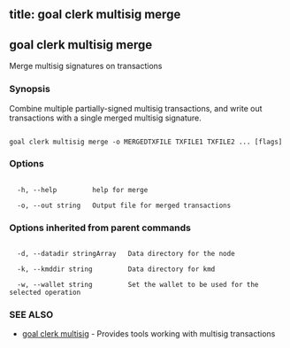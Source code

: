title: goal clerk multisig merge
---
## goal clerk multisig merge



Merge multisig signatures on transactions



### Synopsis



Combine multiple partially-signed multisig transactions, and write out transactions with a single merged multisig signature.



```

goal clerk multisig merge -o MERGEDTXFILE TXFILE1 TXFILE2 ... [flags]

```



### Options



```

  -h, --help         help for merge

  -o, --out string   Output file for merged transactions

```



### Options inherited from parent commands



```

  -d, --datadir stringArray   Data directory for the node

  -k, --kmddir string         Data directory for kmd

  -w, --wallet string         Set the wallet to be used for the selected operation

```



### SEE ALSO



* [goal clerk multisig](../../multisig/multisig/)	 - Provides tools working with multisig transactions 



